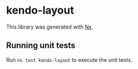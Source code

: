 # kendo-layout

This library was generated with [Nx](https://nx.dev).


## Running unit tests

Run `nx test kendo-layout` to execute the unit tests.

